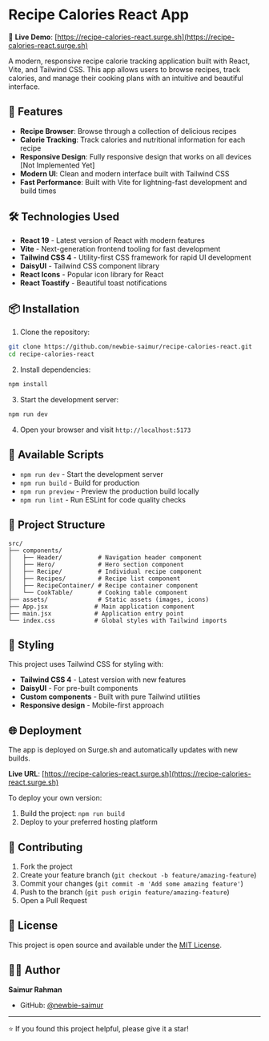 # Recipe Calories React App

🍳 **Live Demo**: [https://recipe-calories-react.surge.sh](https://recipe-calories-react.surge.sh)

A modern, responsive recipe calorie tracking application built with React, Vite, and Tailwind CSS. This app allows users to browse recipes, track calories, and manage their cooking plans with an intuitive and beautiful interface.

## 🚀 Features

- **Recipe Browser**: Browse through a collection of delicious recipes
- **Calorie Tracking**: Track calories and nutritional information for each recipe
- **Responsive Design**: Fully responsive design that works on all devices [Not Implemented Yet]
- **Modern UI**: Clean and modern interface built with Tailwind CSS
- **Fast Performance**: Built with Vite for lightning-fast development and build times

## 🛠️ Technologies Used

- **React 19** - Latest version of React with modern features
- **Vite** - Next-generation frontend tooling for fast development
- **Tailwind CSS 4** - Utility-first CSS framework for rapid UI development
- **DaisyUI** - Tailwind CSS component library
- **React Icons** - Popular icon library for React
- **React Toastify** - Beautiful toast notifications

## 📦 Installation

1. Clone the repository:
```bash
git clone https://github.com/newbie-saimur/recipe-calories-react.git
cd recipe-calories-react
```

2. Install dependencies:
```bash
npm install
```

3. Start the development server:
```bash
npm run dev
```

4. Open your browser and visit `http://localhost:5173`

## 🧞 Available Scripts

- `npm run dev` - Start the development server
- `npm run build` - Build for production
- `npm run preview` - Preview the production build locally
- `npm run lint` - Run ESLint for code quality checks

## 📁 Project Structure

```
src/
├── components/
│   ├── Header/          # Navigation header component
│   ├── Hero/            # Hero section component
│   ├── Recipe/          # Individual recipe component
│   ├── Recipes/         # Recipe list component
│   ├── RecipeContainer/ # Recipe container component
│   └── CookTable/       # Cooking table component
├── assets/              # Static assets (images, icons)
├── App.jsx             # Main application component
├── main.jsx            # Application entry point
└── index.css           # Global styles with Tailwind imports
```

## 🎨 Styling

This project uses Tailwind CSS for styling with:
- **Tailwind CSS 4** - Latest version with new features
- **DaisyUI** - For pre-built components
- **Custom components** - Built with pure Tailwind utilities
- **Responsive design** - Mobile-first approach

## 🌐 Deployment

The app is deployed on Surge.sh and automatically updates with new builds.

**Live URL**: [https://recipe-calories-react.surge.sh](https://recipe-calories-react.surge.sh)

To deploy your own version:
1. Build the project: `npm run build`
2. Deploy to your preferred hosting platform

## 🤝 Contributing

1. Fork the project
2. Create your feature branch (`git checkout -b feature/amazing-feature`)
3. Commit your changes (`git commit -m 'Add some amazing feature'`)
4. Push to the branch (`git push origin feature/amazing-feature`)
5. Open a Pull Request

## 📄 License

This project is open source and available under the [MIT License](LICENSE).

## 👨‍💻 Author

**Saimur Rahman**
- GitHub: [@newbie-saimur](https://github.com/newbie-saimur)

---

⭐ If you found this project helpful, please give it a star!
